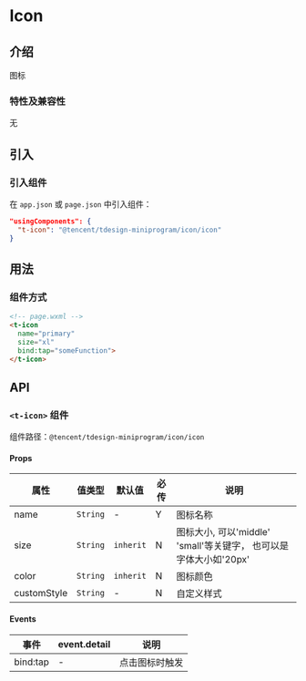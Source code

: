 # Icon

## 介绍

图标

### 特性及兼容性

无

## 引入

### 引入组件

在 `app.json` 或 `page.json` 中引入组件：

```json
"usingComponents": {
  "t-icon": "@tencent/tdesign-miniprogram/icon/icon"
}
```

## 用法

### 组件方式

```html
<!-- page.wxml -->
<t-icon
  name="primary"
  size="xl"
  bind:tap="someFunction">
</t-icon>
```

## API

### `<t-icon>` 组件

组件路径：`@tencent/tdesign-miniprogram/icon/icon`

#### Props

| 属性 | 值类型 | 默认值 | 必传 | 说明 |
|-----|-------|-------|-----|-----|
| name | `String` | - | Y | 图标名称 |
| size | `String` | `inherit` | N | 图标大小, 可以'middle' 'small'等关键字， 也可以是字体大小如'20px' |
| color | `String` | `inherit` | N | 图标颜色 |
| customStyle | `String` | - | N | 自定义样式 |

#### Events

| 事件 | event.detail | 说明 |
|-----|------|-----|
| bind:tap| - | 点击图标时触发 |
